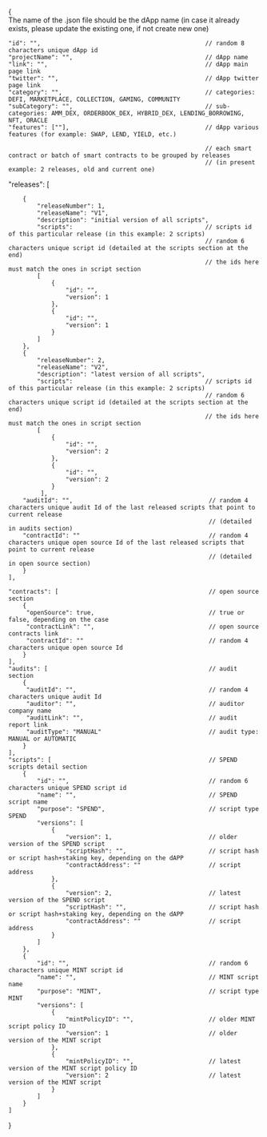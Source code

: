 {   
The name of the .json file should be the dApp name (in case it already exists, please update the existing one, if not create new one)

    "id": "",                                              // random 8 characters unique dApp id
    "projectName": "",                                     // dApp name
    "link": "",                                            // dApp main page link
    "twitter": "",                                         // dApp twitter page link
    "category": "",                                        // categories: DEFI, MARKETPLACE, COLLECTION, GAMING, COMMUNITY
    "subCategory": "",                                     // sub-categories: AMM_DEX, ORDERBOOK_DEX, HYBRID_DEX, LENDING_BORROWING, NFT, ORACLE
    "features": [""],                                      // dApp various features (for example: SWAP, LEND, YIELD, etc.)      
    
	                                                       // each smart contract or batch of smart contracts to be grouped by releases
	                                                       // (in present example: 2 releases, old and current one)
   "releases": [
   
        {
            "releaseNumber": 1,
            "releaseName": "V1",
            "description": "initial version of all scripts",
            "scripts":                                     // scripts id of this particular release (in this example: 2 scripts)
                                                           // random 6 characters unique script id (detailed at the scripts section at the end) 
                                                           // the ids here must match the ones in script section
            [
                {
                    "id": "",
                    "version": 1
                },
                {
                    "id": "",
                    "version": 1
                }
            ]                                                    
        },
        {
            "releaseNumber": 2,                                        
            "releaseName": "V2",
            "description": "latest version of all scripts",
            "scripts":                                     // scripts id of this particular release (in this example: 2 scripts)
                                                           // random 6 characters unique script id (detailed at the scripts section at the end) 
                                                           // the ids here must match the ones in script section
            [
                {
                    "id": "",
                    "version": 2
                },
                {
                    "id": "",
                    "version": 2
                }
             ],                                                   
        "auditId": "",                                      // random 4 characters unique audit Id of the last released scripts that point to current release
                                                            // (detailed in audits section)
        "contractId": ""                                    // random 4 characters unique open source Id of the last released scripts that point to current release
                                                            // (detailed in open source section)
        }              
    ],
    
    "contracts": [                                          // open source section
        {
         "openSource": true,                                // true or false, depending on the case
         "contractLink": "",                                // open source contracts link
         "contractId": ""                                   // random 4 characters unique open source Id
        }
    ],
    "audits": [                                             // audit section
        {
         "auditId": "",                                     // random 4 characters unique audit Id
         "auditor": "",                                     // auditor company name
         "auditLink": "",                                   // audit report link
         "auditType": "MANUAL"                              // audit type: MANUAL or AUTOMATIC
        }        
    ],
    "scripts": [                                            // SPEND scripts detail section
        {
            "id": "",                                       // random 6 characters unique SPEND script id
            "name": "",                                     // SPEND script name
            "purpose": "SPEND",                             // script type SPEND
            "versions": [
                {
                    "version": 1,                           // older version of the SPEND script
                    "scriptHash": "",                       // script hash or script hash+staking key, depending on the dAPP
                    "contractAddress": ""                   // script address
                },
                {
                    "version": 2,                           // latest version of the SPEND script
                    "scriptHash": "",                       // script hash or script hash+staking key, depending on the dAPP
                    "contractAddress": ""                   // script address
                }
            ]
        },                     
        {
            "id": "",                                       // random 6 characters unique MINT script id
            "name": "",                                     // MINT script name
            "purpose": "MINT",                              // script type MINT
            "versions": [
                {
                    "mintPolicyID": "",                     // older MINT script policy ID
                    "version": 1                            // older version of the MINT script
                },
                {
                    "mintPolicyID": "",                     // latest version of the MINT script policy ID
                    "version": 2                            // latest version of the MINT script
                }
            ]
        }
    ]
}
